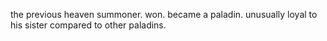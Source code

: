 the previous heaven summoner. won. became a paladin. unusually loyal to his sister compared to other paladins.